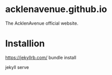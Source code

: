
# acklenavenue.github.io
The AcklenAvenue official website.

# Installion

https://jekyllrb.com/
bundle install

jekyll serve